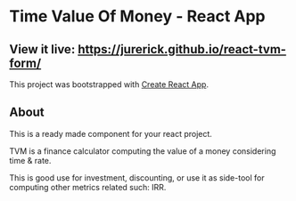 # Time Value Of Money - React App

## View it live: https://jurerick.github.io/react-tvm-form/

This project was bootstrapped with [Create React App](https://github.com/facebook/create-react-app).

## About

This is a ready made component for your react project.

TVM is a finance calculator computing the value of a money considering time & rate.

This is good use for investment, discounting, or use it as side-tool for computing other metrics related such: IRR.

